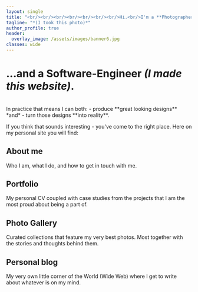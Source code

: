 ```yaml
---
layout: single
title: "<br/><br/><br/><br/><br/><br/><br/>Hi.<br/>I'm a **Photographer**."
tagline: "*(I took this photo)*"
author_profile: true
header:
  overlay_image: /assets/images/banner6.jpg
classes: wide
---
```

<!-- <figure style="width: 500px" class="align-right">
  <img src="/assets/images/pro-photo.jpg">
</figure>  -->
# ...and a Software-Engineer *(I made this website)*.

<br/>
In practice that means I can both:
- produce **great looking designs**
*and*
- turn those designs **into reality**.

If you think that sounds interesting - you've come to the right place.
Here on my personal site you will find: 

## About me

Who I am, what I do, and how to get in touch with me.

## Portfolio 

My personal CV coupled with case studies from the projects that I am the most proud about being a part of.

## Photo Gallery

Curated collections that feature my very best photos. Most together with the stories and thoughts behind them.

## Personal blog
My very own little corner of the World (Wide Web) where I get to write about whatever is on my mind.
